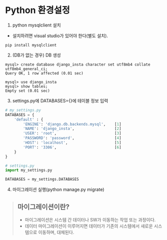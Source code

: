 # Python 환경설정

1. python mysqlclient 설치

- 설치하려면 visual studio가 있어야 한다(별도 설치).

```
pip install mysqlclient
```

2. (DB가 없는 경우) DB 생성

```
mysql> create database django_insta character set utf8mb4 collate utf8mb4_general_ci;
Query OK, 1 row affected (0.01 sec)

mysql> use django_insta
mysql> show tables;
Empty set (0.01 sec)
```

3. settings.py에 DATABASES={}에 테이블 정보 입력

```py
# my_settings.py
DATABASES = {
    'default' : {
        'ENGINE': 'django.db.backends.mysql',    [1]
        'NAME': 'django_insta',                  [2]
        'USER': 'root',                          [3]
        'PASSWORD': 'password',                  [4]
        'HOST': 'localhost',                     [5]
        'PORT': '3306',                          [6]
    }
}
```

```py
# settings.py
import my_settings.py

DATABASES = my_settings.DATABASES
```

4. 마이그레이션 실행(python manage.py migrate)

> ## 마이그레이션이란?
> - 마이그레이션은 시스템 간 데이터나 SW가 이동하는 작업 또는 과정이다.
> - 데이터 마이그레이션이 이루어지면 데이터가 기존의 시스템에서 새로운 시스템으로 이동하며, 대체된다.